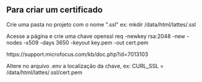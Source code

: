 <h2>Para criar um certificado</h2>

<p>Crie uma pasta no projeto com o nome ".ssl" ex: mkdir /data/html/lattes/.ssl

<p>Acesse a página e crie uma chave
openssl req -newkey rsa:2048 -new -nodes -x509 -days 3650 -keyout key.pem -out cert.pem

<p>https://support.microfocus.com/kb/doc.php?id=7013103</p>

Altere no arquivo .env a localização da chave, ex:
CURL_SSL = /data/html/lattes/.ssl/cert.pem
